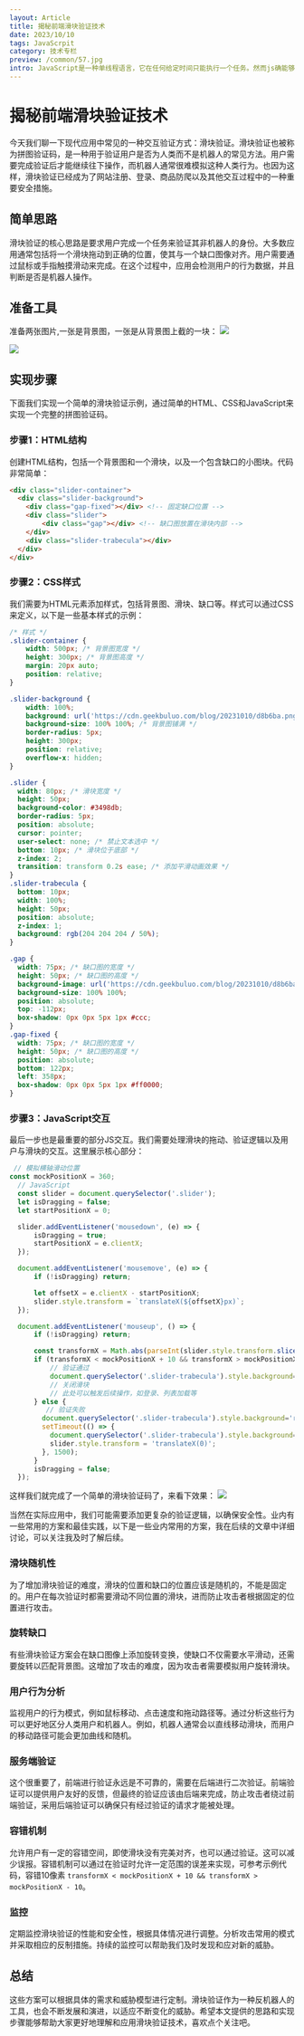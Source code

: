 ```yaml
---
layout: Article
title: 揭秘前端滑块验证技术
date: 2023/10/10
tags: JavaScrpit
category: 技术专栏
preview: /common/57.jpg
intro: JavaScript是一种单线程语言，它在任何给定时间只能执行一个任务。然而js确能够处理异步操作，这得益于其事件循环（Event Loop）机制。今天这篇文章带领大家深入理解JavaScript单线程特性，以及讲解事件循环和js多线程知识。
---
```


# 揭秘前端滑块验证技术

今天我们聊一下现代应用中常见的一种交互验证方式：滑块验证。滑块验证也被称为拼图验证码，是一种用于验证用户是否为人类而不是机器人的常见方法。用户需要完成验证后才能继续往下操作，而机器人通常很难模拟这种人类行为。也因为这样，滑块验证已经成为了网站注册、登录、商品防爬以及其他交互过程中的一种重要安全措施。

## 简单思路

滑块验证的核心思路是要求用户完成一个任务来验证其非机器人的身份。大多数应用通常包括将一个滑块拖动到正确的位置，使其与一个缺口图像对齐。用户需要通过鼠标或手指触摸滑动来完成。在这个过程中，应用会检测用户的行为数据，并且判断是否是机器人操作。

## 准备工具

准备两张图片,一张是背景图，一张是从背景图上截的一块：
![](https://cdn.geekbuluo.com/blog/20231010/53b937.png)


![](https://cdn.geekbuluo.com/blog/20231010/d8b6ba.png)

## 实现步骤

下面我们实现一个简单的滑块验证示例，通过简单的HTML、CSS和JavaScript来实现一个完整的拼图验证码。

### 步骤1：HTML结构

创建HTML结构，包括一个背景图和一个滑块，以及一个包含缺口的小图块。代码非常简单：

```html
<div class="slider-container">
  <div class="slider-background">
    <div class="gap-fixed"></div> <!-- 固定缺口位置 -->
    <div class="slider">
        <div class="gap"></div> <!-- 缺口图放置在滑块内部 -->
    </div>
    <div class="slider-trabecula"></div>
  </div>
</div>
```

### 步骤2：CSS样式

我们需要为HTML元素添加样式，包括背景图、滑块、缺口等。样式可以通过CSS来定义，以下是一些基本样式的示例：

```css
/* 样式 */
.slider-container {
    width: 500px; /* 背景图宽度 */
    height: 300px; /* 背景图高度 */
    margin: 20px auto;
    position: relative;
}

.slider-background {
    width: 100%;
    background: url('https://cdn.geekbuluo.com/blog/20231010/d8b6ba.png'); /* 背景图URL */
    background-size: 100% 100%; /* 背景图铺满 */
    border-radius: 5px;
    height: 300px;
    position: relative;
    overflow-x: hidden;
}

.slider {
  width: 80px; /* 滑块宽度 */
  height: 50px;
  background-color: #3498db;
  border-radius: 5px;
  position: absolute;
  cursor: pointer;
  user-select: none; /* 禁止文本选中 */
  bottom: 10px; /* 滑块位于底部 */
  z-index: 2;
  transition: transform 0.2s ease; /* 添加平滑动画效果 */
}
.slider-trabecula {
  bottom: 10px;
  width: 100%;
  height: 50px;
  position: absolute;
  z-index: 1;
  background: rgb(204 204 204 / 50%);
}

.gap {
  width: 75px; /* 缺口图的宽度 */
  height: 50px; /* 缺口图的高度 */
  background-image: url('https://cdn.geekbuluo.com/blog/20231010/d8b6ba.png'); /* 缺口图的URL */
  background-size: 100% 100%;
  position: absolute;
  top: -112px;
  box-shadow: 0px 0px 5px 1px #ccc;
}
.gap-fixed {
  width: 75px; /* 缺口图的宽度 */
  height: 50px; /* 缺口图的高度 */
  position: absolute;
  bottom: 122px;
  left: 358px;
  box-shadow: 0px 0px 5px 1px #ff0000;
}
```

### 步骤3：JavaScript交互

最后一步也是最重要的部分JS交互。我们需要处理滑块的拖动、验证逻辑以及用户与滑块的交互。这里展示核心部分：

```javascript
 // 模拟横轴滑动位置
const mockPositionX = 360;
  // JavaScript
  const slider = document.querySelector('.slider');
  let isDragging = false;
  let startPositionX = 0;

  slider.addEventListener('mousedown', (e) => {
      isDragging = true;
      startPositionX = e.clientX;
  });

  document.addEventListener('mousemove', (e) => {
      if (!isDragging) return;

      let offsetX = e.clientX - startPositionX;
      slider.style.transform = `translateX(${offsetX}px)`;
  });

  document.addEventListener('mouseup', () => {
      if (!isDragging) return;

      const transformX = Math.abs(parseInt(slider.style.transform.slice(11)));
      if (transformX < mockPositionX + 10 && transformX > mockPositionX - 10) {
          // 验证通过
          document.querySelector('.slider-trabecula').style.background='rgb(12 160 18 / 50%)';
          // 关闭滑块
          // 此处可以触发后续操作，如登录、列表加载等
      } else {
         // 验证失败
        document.querySelector('.slider-trabecula').style.background='rgb(249 2 2 / 50%)';
        setTimeout(() => {
          document.querySelector('.slider-trabecula').style.background='rgb(204 204 204 / 50%)';
          slider.style.transform = 'translateX(0)';
        }, 1500);
      }
      isDragging = false;
  });
```

这样我们就完成了一个简单的滑块验证码了，来看下效果：
![](https://cdn.geekbuluo.com/blog/20231010/6808e5.gif)

当然在实际应用中，我们可能需要添加更复杂的验证逻辑，以确保安全性。业内有一些常用的方案和最佳实践，以下是一些业内常用的方案，我在后续的文章中详细讨论，可以关注我及时了解后续。

### 滑块随机性

为了增加滑块验证的难度，滑块的位置和缺口的位置应该是随机的，不能是固定的。用户在每次验证时都需要滑动不同位置的滑块，进而防止攻击者根据固定的位置进行攻击。

### 旋转缺口

有些滑块验证方案会在缺口图像上添加旋转变换，使缺口不仅需要水平滑动，还需要旋转以匹配背景图。这增加了攻击的难度，因为攻击者需要模拟用户旋转滑块。

### 用户行为分析

监视用户的行为模式，例如鼠标移动、点击速度和拖动路径等。通过分析这些行为可以更好地区分人类用户和机器人。例如，机器人通常会以直线移动滑块，而用户的移动路径可能会更加曲线和随机。

### 服务端验证

这个很重要了，前端进行验证永远是不可靠的，需要在后端进行二次验证。前端验证可以提供用户友好的反馈，但最终的验证应该由后端来完成，防止攻击者绕过前端验证，采用后端验证可以确保只有经过验证的请求才能被处理。

### 容错机制

允许用户有一定的容错空间，即使滑块没有完美对齐，也可以通过验证。这可以减少误报。容错机制可以通过在验证时允许一定范围的误差来实现，可参考示例代码，容错10像素 `transformX < mockPositionX + 10 && transformX > mockPositionX - 10`。

### 监控

定期监控滑块验证的性能和安全性，根据具体情况进行调整。分析攻击常用的模式并采取相应的反制措施。持续的监控可以帮助我们及时发现和应对新的威胁。

## 总结

这些方案可以根据具体的需求和威胁模型进行定制。滑块验证作为一种反机器人的工具，也会不断发展和演进，以适应不断变化的威胁。希望本文提供的思路和实现步骤能够帮助大家更好地理解和应用滑块验证技术，喜欢点个关注吧。
